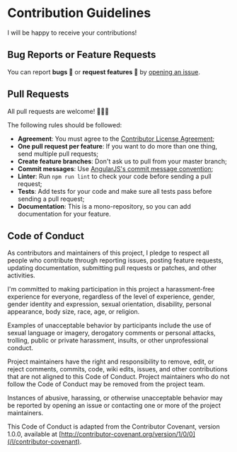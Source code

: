 # Contribution Guidelines

I will be happy to receive your contributions!


## Bug Reports or Feature Requests

You can report **bugs 🐞** or **request features 🤲** by [opening an issue](/l/github-scrapoxy-issues).


## Pull Requests

All pull requests are welcome! 👋👋👋

The following rules should be followed:
- **Agreement**: You must agree to the [Contributor License Agreement](agreement.md);
- **One pull request per feature**: If you want to do more than one thing, send multiple pull requests;
- **Create feature branches**: Don't ask us to pull from your master branch;
- **Commit messages**: Use [AngularJS's commit message convention](/l/angular-commit-convention);
- **Linter**: Run `npm run lint` to check your code before sending a pull request;
- **Tests**: Add tests for your code and make sure all tests pass before sending a pull request;
- **Documentation**: This is a mono-repository, so you can add documentation for your feature.


## Code of Conduct

As contributors and maintainers of this project, I pledge to respect all people who contribute through reporting issues,
posting feature requests, updating documentation, submitting pull requests or patches, and other activities.

I'm committed to making participation in this project a harassment-free experience for everyone,
regardless of the level of experience, gender, gender identity and expression, sexual orientation, disability, personal appearance, body size, race, age, or religion.

Examples of unacceptable behavior by participants include the use of sexual language or imagery,
derogatory comments or personal attacks, trolling, public or private harassment, insults, or other unprofessional conduct.

Project maintainers have the right and responsibility to remove, edit, or reject comments, commits, code, wiki edits, issues,
and other contributions that are not aligned to this Code of Conduct. 
Project maintainers who do not follow the Code of Conduct may be removed from the project team.

Instances of abusive, harassing, or otherwise unacceptable behavior may be reported by opening an issue or contacting one
or more of the project maintainers.

This Code of Conduct is adapted from the Contributor Covenant, version 1.0.0, 
available at [http://contributor-covenant.org/version/1/0/0](/l/contributor-covenant).
